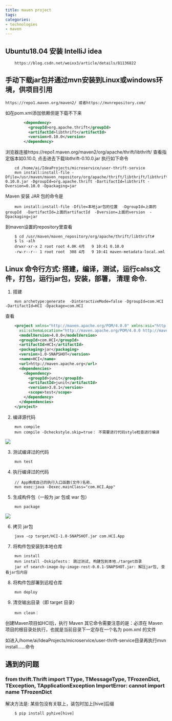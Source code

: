 ```yaml
---
title: maven project
tags: 
categories:
- technologies
- maven
---
```


## Ubuntu18.04 安装 IntelliJ idea
```
	https://blog.csdn.net/weixx3/article/details/81136822
```

## 手动下载jar包并通过mvn安装到Linux或windows环境，供项目引用
```
https://repo1.maven.org/maven2/ 或者https://mvnrepository.com/
```

如在pom.xml添加依赖但是下载不下来

```xml
	    <dependency>
	      <groupId>org.apache.thrift</groupId>
	      <artifactId>libthrift</artifactId>
	      <version>0.10.0</version>
	    </dependency>
```
浏览器连接https://repo1.maven.org/maven2/org/apache/thrift/libthrift/ 查看指定版本如0.10.0, 点击进去下载libthrift-0.10.0.jar
执行如下命令

```shell
	cd /home/ai/IdeaProjects/microservice/user-thrift-service
	mvn install:install-file -Dfile=/usr/maven/maven_repository/org/apache/thrift/libthrift/libthrift-0.10.0.jar -DgroupId=org.apache.thrift -DartifactId=libthrift -Dversion=0.10.0 -Dpackaging=jar
```

Maven 安装 JAR 包的命令是

```shell
	mvn install:install-file -Dfile=本地jar包的位置  -DgroupId=上面的groupId  -DartifactId=上面的artifactId  -Dversion=上面的version  -Dpackaging=jar
```

到maven设置的repository里查看

```shell
	$ cd /usr/maven/maven_repository/org/apache/thrift/libthrift#
	$ ls -alh
	drwxr-xr-x 2 root root 4.0K 4月   9 10:41 0.10.0
	-rw-r--r-- 1 root root  308 4月   9 10:41 maven-metadata-local.xml
```

## Linux 命令行方式: 搭建，编译，测试，运行calss文件，打包，运行jar包，安装，部署， 清理 命令.

1. 搭建

```shell
	mvn archetype:generate  -DinteractiveMode=false -DgroupId=com.HCI -DartifactId=HCI -Dpackage=com.HCI
```

查看

```xml
	<project xmlns="http://maven.apache.org/POM/4.0.0" xmlns:xsi="http://www.w3.org/2001/XMLSchema-instance"
	  xsi:schemaLocation="http://maven.apache.org/POM/4.0.0 http://maven.apache.org/maven-v4_0_0.xsd">
	  <modelVersion>4.0.0</modelVersion>
	  <groupId>com.HCI</groupId>
	  <artifactId>HCI</artifactId>
	  <packaging>jar</packaging>
	  <version>1.0-SNAPSHOT</version>
	  <name>HCI</name>
	  <url>http://maven.apache.org</url>
	  <dependencies>
	    <dependency>
	      <groupId>junit</groupId>
	      <artifactId>junit</artifactId>
	      <version>3.8.1</version>
	      <scope>test</scope>
	    </dependency>
	  </dependencies>
	</project>
```

2. 编译源代码

```shell
	mvn compile
	mvn compile -Dcheckstyle.skip=true： 不需要进行代码style检查进行编译
```
 ![](compile.JPG)

3. 测试编译过的代码

```shell
	mvn test
```

4. 执行编译过的代码

```shell
	// App换成自己的执行入口函数(文件)名称.
	mvn exec:java -Dexec.mainClass="com.HCI.App"
```

5. 生成构件包（一般为 jar 包或 war 包）

```shell
	mvn package
```
![](jar.JPG)

6. 拷贝 jar包

```shell
	java -cp target/HCI-1.0-SNAPSHOT.jar com.HCI.App
```

7. 将构件包安装到本地仓库

```shell
	mvn install
	mvn install -DskipTests： 跳过测试, 构建包到本地./target目录
	jar xf search-image-by-image-rest-0.0.1-SNAPSHOT.jar: 解压jar包, 查看jar包内容
```

8. 将构件包部署到远程仓库

```shell
	mvn deploy
```

9. 清空输出目录（即 target 目录）

```shell
	mvn clean：
```

创建Maven项目如HCI后，执行 Maven 其它命令需要注意的是：必须在 Maven 项目的根目录处执行，也就是当前目录下一定存在一个名为 pom.xml 的文件

如进入/home/ai/IdeaProjects/microservice/user-thrift-service目录再执行mvn install......命令


## 遇到的问题

### from thrift.Thrift import TType, TMessageType, TFrozenDict, TException, TApplicationException ImportError: cannot import name TFrozenDict
解决方法是: 某些包没有关联上，装包时加上[hive]后缀

```shell
	$ pip install pyhive[hive]
```

